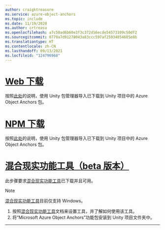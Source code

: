 ```yaml
---
author: craigktreasure
ms.service: azure-object-anchors
ms.topic: include
ms.date: 11/19/2020
ms.author: crtreasu
ms.openlocfilehash: a7c50ad6b60e3f3c372d16ecde54573109c50df2
ms.sourcegitcommit: 0770a7d91278043a83ccc597af25934854605e8b
ms.translationtype: HT
ms.contentlocale: zh-CN
ms.lasthandoff: 09/13/2021
ms.locfileid: "124796968"
---
```

# <a name="web-download"></a>[Web 下载](#tab/unity-package-web-ui)

按照<a href="https://docs.unity3d.com/Manual/upm-ui-tarball.html" target="_blank">此处</a>的说明，使用 Unity 包管理器导入已下载到 Unity 项目中的 Azure Object Anchors 包。

# <a name="npm-download"></a>[NPM 下载](#tab/unity-package-npm)

按照<a href="https://docs.unity3d.com/Manual/upm-ui-tarball.html" target="_blank">此处</a>的说明，使用 Unity 包管理器导入已下载到 Unity 项目中的 Azure Object Anchors 包。

# <a name="mixed-reality-feature-tool-beta"></a>[混合现实功能工具（beta 版本）](#tab/unity-package-mixed-reality-feature-tool)

此步骤要求<a href="/windows/mixed-reality/develop/unity/welcome-to-mr-feature-tool" target="_blank">混合现实功能工具</a>已下载并且可用。

> [!NOTE]
> <a href="/windows/mixed-reality/develop/unity/welcome-to-mr-feature-tool" target="_blank">混合现实功能工具</a>目前仅支持 Windows。

1. 按照<a href="/windows/mixed-reality/develop/unity/welcome-to-mr-feature-tool" target="_blank">混合现实功能工具</a>文档来设置工具，并了解如何使用该工具。
2. 将“Microsoft Azure Object Anchors”功能包安装到 Unity 项目文件夹中。

---